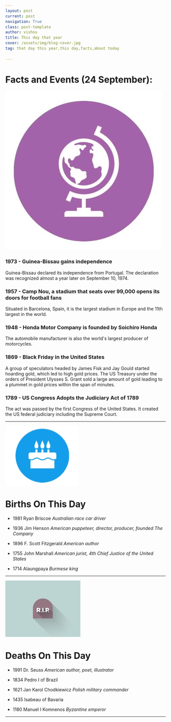 ```yaml
---
layout: post
current: post
navigation: True
class: post-template
author: vishnu
title: This day that year
cover: /assets/img/blog-cover.jpg
tag: that day this year,this day,facts,about today

---
```

# Facts and Events (24 September):

![Fact](/assets/img/blog/fact.jpg)

### 1973 - Guinea-Bissau gains independence
Guinea-Bissau declared its independence from Portugal. The declaration was recognized almost a year later on September 10, 1974.

### 1957 - Camp Nou, a stadium that seats over 99,000 opens its doors for football fans
Situated in Barcelona, Spain, it is the largest stadium in Europe and the 11th largest in the world.

### 1948 - Honda Motor Company is founded by Soichiro Honda
The automobile manufacturer is also the world's largest producer of motorcycles.

### 1869 - Black Friday in the United States
A group of speculators headed by James Fisk and Jay Gould started hoarding gold, which led to high gold prices. The US Treasury under the orders of President Ulysses S. Grant sold a large amount of gold leading to a plummet in gold prices within the span of minutes.

### 1789 - US Congress Adopts the Judiciary Act of 1789
The act was passed by the first Congress of the United States. It created the US federal judiciary including the Supreme Court.

---
![Bday](/assets/img/blog/bday.jpg)

# Births On This Day


* 1981 Ryan Briscoe
*Australian race car driver*

* 1936 Jim Henson
*American puppeteer, director, producer, founded The Company*

* 1896 F. Scott Fitzgerald
*American author*

* 1755 John Marshall
*American jurist, 4th Chief Justice of the United States*

* 1714 Alaungpaya
*Burmese king*

---
![Rip](/assets/img/blog/rip.jpg)

# Deaths On This Day

* 1991 Dr. Seuss
*American author, poet, illustrator*

* 1834 Pedro I of Brazil

* 1621 Jan Karol Chodkiewicz
*Polish military commander*

* 1435 Isabeau of Bavaria

* 1180 Manuel I Komnenos
*Byzantine emperor*

---

